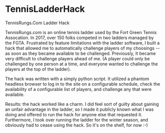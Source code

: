 # TennisLadderHack
TennisRungs.Com Ladder Hack

TennisRungs.com is an online tennis ladder used by the Fort Green Tennis Assocation. In 2017, over 150 folks competed in two ladders managed by the FGTA.  Frustrated by feature limitations with the ladder software, I built a hack that allowed me to automatically challenge players of my choosings -- as soon as they became available to be challenged.  Previously, It became very difficult to challenge players ahead of me. (A player could only be challenged by one person at a time, and everyone wanted to challenge the players at the top of the ladder).

The hack was written with a simply python script.  It utilized a phantom headless browser to log in to the site on a configurable schedule, check the availability of a configurable list of players, and challenge any that were available.  

Results: the hack worked like a charm.  I did feel sort of guilty about gaining an unfair advantage in the ladder, so I made it publicly known what I was doing and offered to run the hack for anyone else that requested it.  Furthermore, I took over running the ladder for the winter season, and obviously had to cease using the hack.  So it's on the shelf, for now :-)
